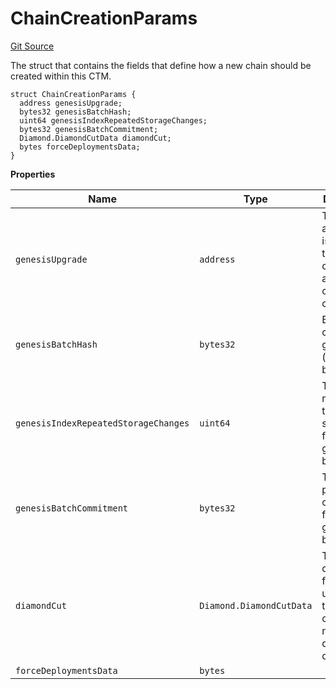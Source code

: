 # ChainCreationParams
[Git Source](https://github.com/matter-labs/zksync-contracts/blob/a1506a91fd7e3b73aa6fe10caf12e32f39e26211/contracts/l1-contracts/state-transition/IChainTypeManager.sol)

The struct that contains the fields that define how a new chain should be created
within this CTM.


```solidity
struct ChainCreationParams {
  address genesisUpgrade;
  bytes32 genesisBatchHash;
  uint64 genesisIndexRepeatedStorageChanges;
  bytes32 genesisBatchCommitment;
  Diamond.DiamondCutData diamondCut;
  bytes forceDeploymentsData;
}
```

**Properties**

|Name|Type|Description|
|----|----|-----------|
|`genesisUpgrade`|`address`|The address that is used in the diamond cut initialize address on chain creation|
|`genesisBatchHash`|`bytes32`|Batch hash of the genesis (initial) batch|
|`genesisIndexRepeatedStorageChanges`|`uint64`|The serial number of the shortcut storage key for the genesis batch|
|`genesisBatchCommitment`|`bytes32`|The zk-proof commitment for the genesis batch|
|`diamondCut`|`Diamond.DiamondCutData`|The diamond cut for the first upgrade transaction on the newly deployed chain|
|`forceDeploymentsData`|`bytes`||

